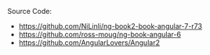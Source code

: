 Source Code:
- https://github.com/NiLinli/ng-book2-book-angular-7-r73
- https://github.com/ross-moug/ng-book-angular-6
- https://github.com/AngularLovers/Angular2
